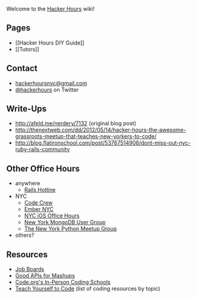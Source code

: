 Welcome to the [Hacker Hours](http://hackerhours.org/) wiki!

## Pages

* [[Hacker Hours DIY Guide]]
* [[Tutors]]

## Contact

* hackerhoursnyc@gmail.com
* [@hackerhours](https://twitter.com/hackerhours) on Twitter

## Write-Ups

* http://afeld.me/nerdery/7132 (original blog post)
* http://thenextweb.com/dd/2012/05/14/hacker-hours-the-awesome-grassroots-meetup-that-teaches-new-yorkers-to-code/
* http://blog.flatironschool.com/post/53767514908/dont-miss-out-nyc-ruby-rails-community

## Other Office Hours

* anywhere
    * [Rails Hotline](http://rails.pockethotline.com/)
* NYC
    * [Code Crew](http://www.meetup.com/codecrewny/)
    * [Ember NYC](http://www.meetup.com/EmberJS-NYC/)
    * [NYC iOS Office Hours](http://www.meetup.com/NYC-iOS-Office-Hours/)
    * [New York MongoDB User Group](http://www.meetup.com/New-York-MongoDB-User-Group/)
    * [The New York Python Meetup Group](http://www.meetup.com/nycpython/)
* others?

## Resources

* [Job Boards](https://gist.github.com/afeld/5201086)
* [Good APIs for Mashups](https://gist.github.com/afeld/4952991)
* [Code.org's In-Person Coding Schools](http://aws.code.org/search)
* [Teach Yourself to Code](http://teachyourselftocode.com/) (list of coding resources by topic)